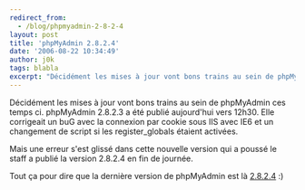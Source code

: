 ```yaml
---
redirect_from:
  - /blog/phpmyadmin-2-8-2-4
layout: post
title: 'phpMyAdmin 2.8.2.4'
date: '2006-08-22 10:34:49'
author: j0k
tags: blabla
excerpt: "Décidément les mises à jour vont bons trains au sein de phpMyAdmin ces temps ci.     \nphpMyAdmin 2.8.2.3 a été publié aujourd'hui vers 12h30. Elle corrigeait un buG avec la connexion par cookie sous IIS avec IE6 et un changement de script si les register_globals étaient activées.  \n  \nMais une erreur s'est glissé dans cette nouvelle version qui a      …"
---
```


Décidément les mises à jour vont bons trains au sein de phpMyAdmin ces temps ci.
phpMyAdmin 2.8.2.3 a été publié aujourd'hui vers 12h30. Elle corrigeait un buG avec la connexion par cookie sous IIS avec IE6 et un changement de script si les register_globals étaient activées.

Mais une erreur s'est glissé dans cette nouvelle version qui a poussé le staff a publié la version 2.8.2.4 en fin de journée.

Tout ça pour dire que la dernière version de phpMyAdmin est là [2.8.2.4](http://www.phpmyadmin.net/home_page/downloads.php?relnotes=0) :)
